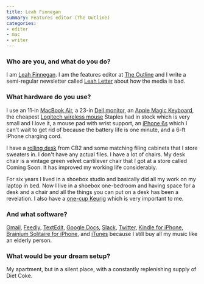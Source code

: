 ```yaml
---
title: Leah Finnegan
summary: Features editor (The Outline)
categories:
- editor
- mac
- writer
---
```


### Who are you, and what do you do?

I am [Leah Finnegan](https://twitter.com/leahfinnegan "Leah's Twitter account."). I am the features editor at [The Outline](https://theoutline.com/ "An online publication.") and I write a semi-regular newsletter called [Leah Letter](http://theoutline.us14.list-manage2.com/subscribe?u=7d9a179d9349586da8d1fd80f&id=47c259ca85 "Leah's newsletter.") about how the media is bad.

### What hardware do you use?

I use an 11-in [MacBook Air][macbook-air], a 23-in [Dell monitor][s2318nx], an [Apple Magic Keyboard][magic-keyboard], the cheapest [Logitech wireless mouse][m325] Staples had in stock which is very small and I love it, a mouse pad with wrist support, an [iPhone 6s][iphone-6s] which I can't wait to get rid of because the battery life is one minute, and a 6-ft iPhone charging cord.

I have a [rolling desk][go-cart] from CB2 and some matching filing cabinets that I store sweaters in. I don't have any actual files. I have a lot of chairs. My desk chair is a vintage green velvet cantilever chair that I got at a store called Coming Soon. It has improved my working life considerably.

For six years I lived in a shoebox studio and basically did all my work on my laptop in bed. Now I live in a shoebox one-bedroom and having space for a desk and a chair and all the things you can put on a desk has been a revelation. I also have a [one-cup Keurig][k10] which is very important to me. 

### And what software?

[Gmail][], [Feedly][], [TextEdit][], [Google Docs][google-docs], [Slack][], [Twitter][], [Kindle for iPhone][kindle-ios], [Brainium Solitaire for iPhone][solitaire-ios], and [iTunes][] because I still buy all my music like an elderly person. 

### What would be your dream setup?

My apartment, but in a silent place, with a constantly replenishing supply of Diet Coke.

[feedly]: https://feedly.com/ "A feed reader."
[gmail]: https://mail.google.com/mail/ "Web-based email."
[go-cart]: https://www.cb2.com/go-cart-white-rolling-desk/s454133 "A rolling desk."
[google-docs]: https://en.wikipedia.org/wiki/Google_Docs "A web-based office suite."
[iphone-6s]: https://en.wikipedia.org/wiki/IPhone_6S "A smartphone."
[itunes]: https://www.apple.com/itunes/ "A jukebox application and online store."
[k10]: https://www.amazon.com/Keurig-Mini-Brewing-System-Black/dp/B00RD82ZW8 "A coffee brewer."
[kindle-ios]: https://itunes.apple.com/gb/app/kindle/id302584613 "An iPhone app for accessing Kindle content from Amazon."
[m325]: https://www.logitech.com/en-us/product/wireless-mouse-m325 "A wireless mouse."
[macbook-air]: https://www.apple.com/macbook-air/ "A very thin laptop."
[magic-keyboard]: https://en.wikipedia.org/wiki/Magic_Keyboard "A wireless keyboard."
[s2318nx]: http://www.dell.com/en-us/shop/accessories/apd/210-alil?ref=p13n_std_pdp_mv&c=us&cs=19&l=en&s=dhs "A 23 inch LCD display."
[slack]: https://slack.com/ "A collaboration service."
[solitaire-ios]: https://itunes.apple.com/us/app/solitaire/id479280326?mt=8 "A card game."
[textedit]: https://support.apple.com/en-us/HT2523 "A text editor included with Mac OS X."
[twitter]: https://twitter.com/ "An online micro-blogging platform."
